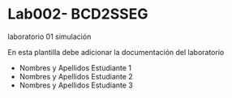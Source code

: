 # Lab002- BCD2SSEG
laboratorio 01 simulación

En esta plantilla debe adicionar la documentación del laboratorio

* Nombres y Apellidos Estudiante 1
* Nombres y Apellidos Estudiante 2
* Nombres y Apellidos Estudiante 3

